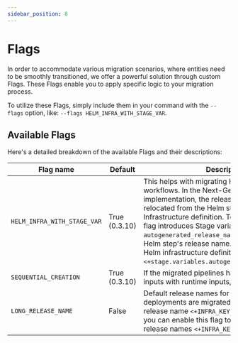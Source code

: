 ```yaml
---
sidebar_position: 8
---
```


# Flags

In order to accommodate various migration scenarios, where entities need to be smoothly transitioned, 
we offer a powerful solution through custom Flags. These Flags enable you to apply specific logic to your migration process.

To utilize these Flags, simply include them in your command with the `--flags` option, like: `--flags HELM_INFRA_WITH_STAGE_VAR`.

## Available Flags
Here's a detailed breakdown of the available Flags and their descriptions:

| Flag name                   | Default        | Description                                                                                                                                                                                                                                                                                                                                                                                                                           |
|-----------------------------|----------------|---------------------------------------------------------------------------------------------------------------------------------------------------------------------------------------------------------------------------------------------------------------------------------------------------------------------------------------------------------------------------------------------------------------------------------------|
| `HELM_INFRA_WITH_STAGE_VAR` | True (0.3.10)  | This helps with migrating Helm-based workflows. In the Next-Generation (NG) implementation, the release name has been relocated from the Helm step to the Infrastructure definition. To facilitate this, this flag introduces Stage variable `autogenerated_release_name` with value of FG Helm step's release name. This is referenced in Helm infrastructure definition with value `<+stage.variables.autogenerated_release_name>`. |
| `SEQUENTIAL_CREATION`       | True (0.3.10)  | If the migrated pipelines have replaced static inputs with runtime inputs, this flag would help                                                                                                                                                                                                                                                                                                                                       |
| `LONG_RELEASE_NAME`         | False          | Default release names for Kubernetes deployments are migrated with short generate release name `<+INFRA_KEY_SHORT_ID>`. If required, you can enable this flag to use long generated release names `<+INFRA_KEY>`                                                                                                                                                                                                                                    |
